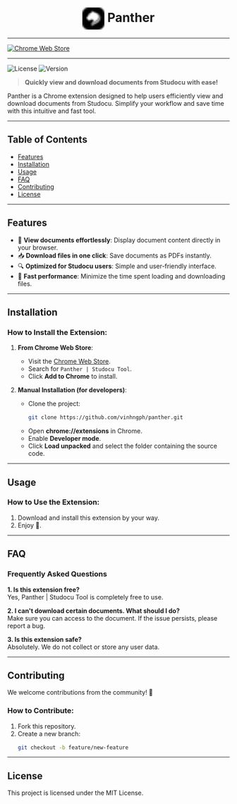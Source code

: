 <div align="center">
  <h1>
    <img src="src/assets/icon/icon16.png" alt="Panther" width="50" style="vertical-align:middle;"> 
    Panther
  </h1>
</div>

---

[![Chrome Web Store](https://developer.chrome.com/static/docs/webstore/branding/image/UV4C4ybeBTsZt43U4xis.png)](https://chrome.google.com/webstore/detail/kkhlnlepikoibfdhoenmlnmfdklofehf)

---

![License](https://img.shields.io/badge/license-MIT-blue.svg)
![Version](https://img.shields.io/badge/version-1.0.4-brightgreen.svg)

> **Quickly view and download documents from Studocu with ease!**

Panther is a Chrome extension designed to help users efficiently view and download documents from Studocu. Simplify your workflow and save time with this intuitive and fast tool.

---

## Table of Contents

- [Features](#features)
- [Installation](#installation)
- [Usage](#usage)
- [FAQ](#faq)
- [Contributing](#contributing)
- [License](#license)

---

## Features

- 📖 **View documents effortlessly**: Display document content directly in your browser.
- 📥 **Download files in one click**: Save documents as PDFs instantly.
- 🔍 **Optimized for Studocu users**: Simple and user-friendly interface.
- 🚀 **Fast performance**: Minimize the time spent loading and downloading files.

---

## Installation

### How to Install the Extension:

1. **From Chrome Web Store**:
   - Visit the [Chrome Web Store](https://chrome.google.com/webstore/detail/kkhlnlepikoibfdhoenmlnmfdklofehf).
   - Search for `Panther | Studocu Tool`.
   - Click **Add to Chrome** to install.

2. **Manual Installation (for developers)**:
   - Clone the project:
     ```bash
     git clone https://github.com/vinhngph/panther.git
     ```
   - Open **chrome://extensions** in Chrome.
   - Enable **Developer mode**.
   - Click **Load unpacked** and select the folder containing the source code.

---

## Usage

### How to Use the Extension:

1. Download and install this extension by your way.
2. Enjoy 🤩.

---

## FAQ

### Frequently Asked Questions

**1. Is this extension free?**  
Yes, Panther | Studocu Tool is completely free to use.

**2. I can't download certain documents. What should I do?**  
Make sure you can access to the document. If the issue persists, please report a bug.

**3. Is this extension safe?**  
Absolutely. We do not collect or store any user data.

---

## Contributing

We welcome contributions from the community! 🎉

### How to Contribute:

1. Fork this repository.
2. Create a new branch:
   ```bash
   git checkout -b feature/new-feature

---

## License
This project is licensed under the MIT License.

